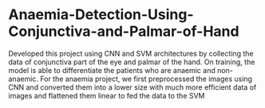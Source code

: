 # Anaemia-Detection-Using-Conjunctiva-and-Palmar-of-Hand

Developed this project using CNN and SVM architectures by collecting the data of conjunctiva part of the eye and palmar of
the hand. On training, the model is able to differentiate the patients who are anaemic and non-anaemic.
For the anaemia project, we first preprocessed the images using CNN and converted them into a lower size with
much more efficient data of images and flattened them linear to fed the data to the SVM

